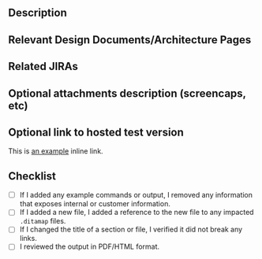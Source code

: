 ## Description

## Relevant Design Documents/Architecture Pages

## Related JIRAs

## Optional attachments description (screencaps, etc)

## Optional link to hosted test version
This is [an example](http://www.example.com/) inline link.

## Checklist

<!---
    NOTE: This HTML style comment does not show in the PR. 

    An empty check is two brackets with a space in-between, a checked checkbox is two brackets with an x in-between

    unchecked checkbox: [ ]
    checked checkbox: [x]
    invalid checkbox: []
    invalid checkbox: [x ]
    invalid checkbox: [ x]
    invalid checkbox: [ x ]
-->

- [ ] If I added any example commands or output, I removed any information that exposes internal or customer information.
- [ ] If I added a new file, I added a reference to the new file to any impacted `.ditamap` files.
- [ ] If I changed the title of a section or file, I verified it did not break any links.
- [ ] I reviewed the output in PDF/HTML format.
